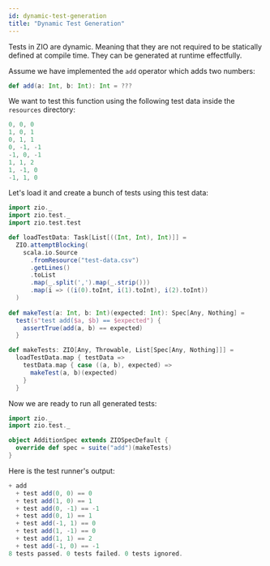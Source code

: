 ```yaml
---
id: dynamic-test-generation
title: "Dynamic Test Generation"
---
```


Tests in ZIO are dynamic. Meaning that they are not required to be statically defined at compile time. They can be generated at runtime effectfully.

Assume we have implemented the `add` operator which adds two numbers:

```scala mdoc:silent
def add(a: Int, b: Int): Int = ???
```

We want to test this function using the following test data inside the `resources` directory:

```scala title="src/test/resources/test-data.csv"
0, 0, 0
1, 0, 1
0, 1, 1
0, -1, -1
-1, 0, -1
1, 1, 2
1, -1, 0
-1, 1, 0
```

Let's load it and create a bunch of tests using this test data:

```scala mdoc:silent
import zio._
import zio.test._
import zio.test.test

def loadTestData: Task[List[((Int, Int), Int)]] =
  ZIO.attemptBlocking(
    scala.io.Source
      .fromResource("test-data.csv")
      .getLines()
      .toList
      .map(_.split(',').map(_.strip()))
      .map(i => ((i(0).toInt, i(1).toInt), i(2).toInt))
  )
  
def makeTest(a: Int, b: Int)(expected: Int): Spec[Any, Nothing] =
  test(s"test add($a, $b) == $expected") {
    assertTrue(add(a, b) == expected)
  }

def makeTests: ZIO[Any, Throwable, List[Spec[Any, Nothing]]] =
  loadTestData.map { testData =>
    testData.map { case ((a, b), expected) =>
      makeTest(a, b)(expected)
    }
  }
```

Now we are ready to run all generated tests:

```scala mdoc:silent
import zio._
import zio.test._

object AdditionSpec extends ZIOSpecDefault {
  override def spec = suite("add")(makeTests)
}
```

Here is the test runner's output:

```scala
+ add
  + test add(0, 0) == 0
  + test add(1, 0) == 1
  + test add(0, -1) == -1
  + test add(0, 1) == 1
  + test add(-1, 1) == 0
  + test add(1, -1) == 0
  + test add(1, 1) == 2
  + test add(-1, 0) == -1
8 tests passed. 0 tests failed. 0 tests ignored.
```
